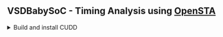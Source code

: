 ## VSDBabySoC - Timing Analysis using [OpenSTA](https://github.com/parallaxsw/OpenSTA)

<details>
<summary>Build and install CUDD</summary>

```
$ wget https://github.com/davidkebo/cudd/raw/main/cudd_versions/cudd-3.0.0.tar.gz
$ tar zxvf cudd-3.0.0.tar.gz
$ cd cudd-3.0.0
$ ./configure --prefix=$HOME/cudd
$ make -j$(nproc)
$ make install
$ cd  
```
</details>

